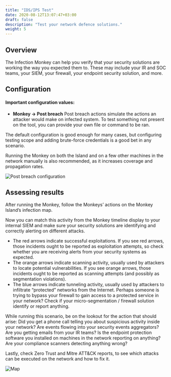 ```yaml
---
title: "IDS/IPS Test"
date: 2020-08-12T13:07:47+03:00
draft: false
description: "Test your network defence solutions."
weight: 5
---
```


## Overview 

The Infection Monkey can help you verify that your security solutions are working the way you expected them to.
 These may include your IR and SOC teams, your SIEM, your firewall, your endpoint security solution, and more.

## Configuration

#### Important configuration values:

- **Monkey -> Post breach** Post breach actions simulate the actions an attacker would make on infected system.
 To test something not present on the tool, you can provide your own file or command to be ran. 

The default configuration is good enough for many cases, but configuring testing scope and adding brute-force
 credentials is a good bet in any scenario. 
 
Running the Monkey on both the Island and on a few other machines in the network manually is also recommended,
 as it increases coverage and propagation rates.


![Post breach configuration](/images/usage/scenarios/ids-test.png "Post breach configuration")

## Assessing results

After running the Monkey, follow the Monkeys’ actions on the Monkey Island’s infection map.

Now you can match this activity from the Monkey timeline display to your internal SIEM and make sure your security
 solutions are identifying and correctly alerting on different attacks.

- The red arrows indicate successful exploitations. If you see red arrows, those incidents ought to be reported as
 exploitation attempts, so check whether you are receiving alerts from your security systems as expected.
- The orange arrows indicate scanning activity, usually used by attackers to locate potential vulnerabilities.
 If you see orange arrows, those incidents ought to be reported as scanning attempts (and possibly as segmentation violations).
- The blue arrows indicate tunneling activity, usually used by attackers to infiltrate “protected” networks from
 the Internet. Perhaps someone is trying to bypass your firewall to gain access to a protected service in your network?
 Check if your micro-segmentation / firewall solution identify or report anything.

While running this scenario, be on the lookout for the action that should arise:
 Did you get a phone call telling you about suspicious activity inside your network? Are events flowing
 into your security events aggregators? Are you getting emails from your IR teams?
 Is the endpoint protection software you installed on machines in the network reporting on anything? Are your
 compliance scanners detecting anything wrong?
 
Lastly, check Zero Trust and Mitre ATT&CK reports, to see which attacks can be executed on the network and how to
 fix it.
 
 ![Map](/images/usage/scenarios/map-full-cropped.png "Map")

